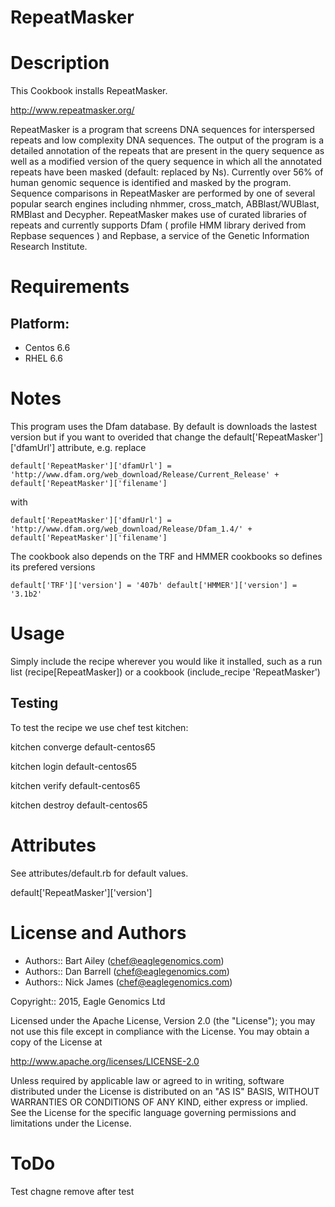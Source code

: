 # RepeatMasker

Description
===========
This Cookbook installs RepeatMasker.

http://www.repeatmasker.org/

RepeatMasker is a program that screens DNA sequences for interspersed repeats and low complexity 
DNA sequences. The output of the program is a detailed annotation of the repeats that are present 
in the query sequence as well as a modified version of the query sequence in which all the 
annotated repeats have been masked (default: replaced by Ns). Currently over 56% of human genomic 
sequence is identified and masked by the program. Sequence comparisons in RepeatMasker are 
performed by one of several popular search engines including nhmmer, cross_match, ABBlast/WUBlast, 
RMBlast and Decypher. RepeatMasker makes use of curated libraries of repeats and currently supports 
Dfam ( profile HMM library derived from Repbase sequences ) and Repbase, a service of the 
Genetic Information Research Institute.

Requirements
============

## Platform:

* Centos 6.6
* RHEL 6.6

Notes
=====
This program uses the Dfam database. By default is downloads the lastest version but if you want to overided that change the 
default['RepeatMasker']['dfamUrl'] attribute, e.g. replace 

`default['RepeatMasker']['dfamUrl'] = 'http://www.dfam.org/web_download/Release/Current_Release' + default['RepeatMasker']['filename']`

with

`default['RepeatMasker']['dfamUrl'] = 'http://www.dfam.org/web_download/Release/Dfam_1.4/' + default['RepeatMasker']['filename']`

The cookbook also depends on the TRF and HMMER cookbooks so defines its prefered versions 

`default['TRF']['version'] = '407b'
default['HMMER']['version'] = '3.1b2'`

Usage
=====
Simply include the recipe wherever you would like it installed, such as a run list (recipe[RepeatMasker]) or a cookbook (include_recipe 'RepeatMasker')


## Testing
To test the recipe we use chef test kitchen:

kitchen converge default-centos65 

kitchen login default-centos65

kitchen verify default-centos65

kitchen destroy default-centos65

Attributes
==========
See attributes/default.rb for default values.

default['RepeatMasker']['version']

License and Authors
===================

* Authors:: Bart Ailey  (<chef@eaglegenomics.com>)
* Authors:: Dan Barrell (<chef@eaglegenomics.com>)
* Authors:: Nick James  (<chef@eaglegenomics.com>)

Copyright:: 2015, Eagle Genomics Ltd
    
Licensed under the Apache License, Version 2.0 (the "License");
you may not use this file except in compliance with the License.
You may obtain a copy of the License at

http://www.apache.org/licenses/LICENSE-2.0

Unless required by applicable law or agreed to in writing, software
distributed under the License is distributed on an "AS IS" BASIS,
WITHOUT WARRANTIES OR CONDITIONS OF ANY KIND, either express or implied.
See the License for the specific language governing permissions and
limitations under the License.
    
ToDo
====
Test chagne remove after test
